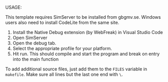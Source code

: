 USAGE:

This template requires SimServer to be installed from gbgmv.se. Windows users also need to install CodeLite from the same site.

1. Install the Native Debug extension (by WebFreak) in Visual Studio Code
2. Open SimServer
3. Open the debug tab.
4. Select the appropriate profile for your platform.
5. Hit run.
    This should compile and start the program and break on entry into the main function

To add additional source files, just add them to the `FILES` variable in `makefile`. Make sure all lines but the last one end with `\`.
